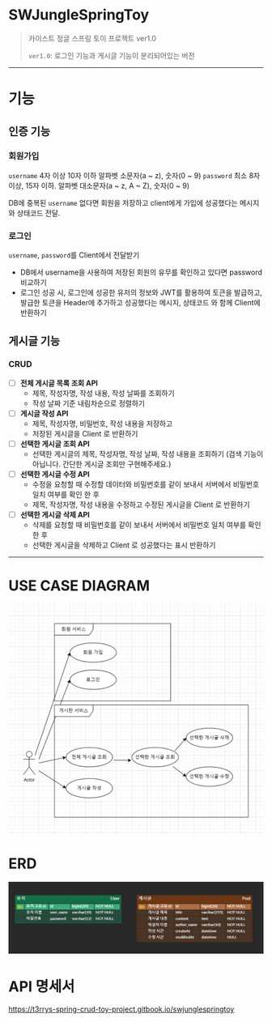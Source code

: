 # SWJungleSpringToy
> 카이스트 정글 스프링 토이 프로젝트 ver1.0 
> 
> `ver1.0`: 로그인 기능과 게시글 기능이 분리되어있는 버전
---------------
# 기능
## 인증 기능
### 회원가입
`username` 4자 이상 10자 이하 알파벳 소문자(a ~ z), 숫자(0 ~ 9)
`password` 최소 8자 이상, 15자 이하. 알파벳 대소문자(a ~ z, A ~ Z), 숫자(0 ~ 9)

DB에 중복된 `username` 없다면 회원을 저장하고 client에게 가입에 성공했다는 메시지와 상태코드 전달.
### 로그인
`username`, `password`를 Client에서 전달받기
- DB에서 username을 사용하여 저장된 회원의 유무를 확인하고 있다면 password 비교하기
- 로그인 성공 시, 로그인에 성공한 유저의 정보와 JWT를 활용하여 토큰을 발급하고, 발급한 토큰을 Header에 추가하고 성공했다는 메시지, 상태코드 와 함께 Client에 반환하기

## 게시글 기능
### CRUD
- [ ] **전체 게시글 목록 조회 API**
    - 제목, 작성자명, 작성 내용, 작성 날짜를 조회하기
    - 작성 날짜 기준 내림차순으로 정렬하기
- [ ] **게시글 작성 API**
    - 제목, 작성자명, 비밀번호, 작성 내용을 저장하고
    - 저장된 게시글을 Client 로 반환하기
- [ ] **선택한 게시글 조회 API**
    - 선택한 게시글의 제목, 작성자명, 작성 날짜, 작성 내용을 조회하기 (검색 기능이 아닙니다. 간단한 게시글 조회만 구현해주세요.)
- [ ] **선택한 게시글 수정 API**
    - 수정을 요청할 때 수정할 데이터와 비밀번호를 같이 보내서 서버에서 비밀번호 일치 여부를 확인 한 후
    - 제목, 작성자명, 작성 내용을 수정하고 수정된 게시글을 Client 로 반환하기
- [ ] **선택한 게시글 삭제 API**
    - 삭제를 요청할 때 비밀번호를 같이 보내서 서버에서 비밀번호 일치 여부를 확인 한 후
    - 선택한 게시글을 삭제하고 Client 로 성공했다는 표시 반환하기

--------------------
# USE CASE DIAGRAM
![use_case_diagram .png](docs/imgs/use_case_diagram.png)

# ERD
![erd.png](docs/imgs/erd.png)

# API 명세서
https://t3rrys-spring-crud-toy-project.gitbook.io/swjunglespringtoy

